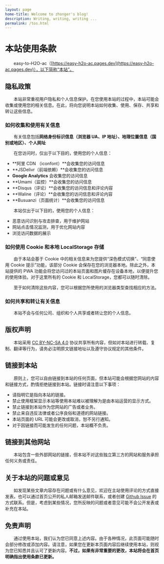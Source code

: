 ```yaml
---
layout: page
home-title: Welcome to zhonger's blog!
description: Writing, writing, writing ...
permalink: /tos.html
---
```


# 本站使用条款

&emsp;&emsp;easy-to-H2O-ac（[https://easy-h2o-ac.pages.dev](https://easy-h2o-ac.pages.dev)），以下简称“本站”。

## 隐私政策

&emsp;&emsp;本站非常重视用户隐私和个人信息保护。在您使用本站的过程中，本站可能会收集或使用您的相关信息。在此，将向您说明本站如何收集、使用、保存、共享和转让这些信息。

### 如何收集和使用有关信息

&emsp;&emsp;有关信息包括**网络身份标识信息（浏览器 UA、IP 地址）、地理位置信息（国别或地区）、个人网址**

&emsp;&emsp;在您访问时，仅出于以下目的，使用您的个人信息：

- **阿里 CDN （iconfont）**会收集您的访问信息
- **JSDelivr（前端依赖）**会收集您的访问信息
- **Google Analytics** 会收集您的访问信息
- **Umami（监控）**会收集您的访问信息
- **Disqus（评论）**会收集您的访问信息和评论内容
- **Waline（评论）**会收集您的访问信息和评论内容
- **Busuanzi（页面统计）**会收集您的访问信息

&emsp;&emsp;本站仅出于以下目的，使用您的个人信息：

- 恶意访问识别与攻击排查，用于维护网站
- 网站点击情况监测，用于优化网站内容
- 浏览访问数据的展示

### 如何使用 Cookie 和本地 LocalStorage 存储

&emsp;&emsp;由于本站会基于 Cookie 中的相关信息来为您提供“深色模式切换”、“同意使用 Cookie 提示”功能，该部分 Cookie 会保存在您的浏览器本地。除此之外，本站提供的 PWA 功能会将您访问过的本站页面和图片缓存在设备本地，以便提升您的使用体验。对于这里所有的 Cookie 和 LocalStorage，您都可以随时清除。

&emsp;&emsp;至于如何清除这些内容，您可以根据您所使用的浏览器类型查找相应的方法。

### 如何共享和转让有关信息

&emsp;&emsp;本站不会与任何公司、组织和个人共享或者转让您的个人信息。

## 版权声明

&emsp;&emsp;本站采用 [CC BY-NC-SA 4.0](https://creativecommons.org/licenses/by-sa/4.0/deed.zh) 协议共享所有内容，但如对本站进行转载、复制、翻译等行为，请务必注明原文链接地址以及遵守协议规定的其他条件。

## 链接到本站

&emsp;&emsp;原则上，您可以自由链接到本站的任何页面，但本站可能会根据您网站的内容和链接方式，酌情拒绝链接到本站。链接时请注意以下事项：

- 请指明它是指向本站的链接。
- 禁止使用框架显示本站等使用本站难以被理解为是由本站运营的显示方式。
- 禁止链接到本站作为您网站的广告或者业务。
- 禁止来自违反法律或者公序良俗和道德的网站链接。
- 本站页面的 URL 可能会更改或取消，恕不另行通知。
- 对于因链接而可能发生的任何问题，本站概不负责。

## 链接到其他网站

&emsp;&emsp;本站包含一些外部网站的链接，但本站不对这些独立第三方的网站和服务承担任何义务或责任。

## 关于本站的问题或意见

&emsp;&emsp;如发现某些文章内容存在问题或有什么意见，欢迎在主站使用评论的方式直接发表。也可以通过首页公开的私人邮箱发送邮件联系，或者创建 [Github Issue](https://github.com/zhonger/jekyll-theme-H2O-ac/issues/new) 的方式联系。但是，考虑到某些情况，您所反映的问题或者意见可能不会公开发表或补充在本站。

## 免责声明

&emsp;&emsp;通过使用本站，我们认为您已同意上述内容。由于各种情况，此页面可能随时会部分修改或添加内容。请注意，如果您在更新本页面内容后继续使用本站，则视为您已知悉并且认可了更新内容。**不过，如果有非常重要的更改，本站将会在首页明确指出使用条款已更新。**
